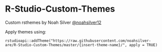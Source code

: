 # R-Studio-Custom-Themes
Custom rsthemes by Noah Silver [@noahsilver12](https://www.twitter.com/noahsilver12)

Apply themes using:

```
rstudioapi::addTheme("https://raw.githubusercontent.com/noahsilver-are/R-Studio-Custom-Themes/master/{insert-theme-name}/", apply = TRUE)
```
